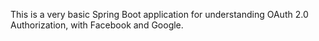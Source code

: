 This is a very basic Spring Boot application for understanding OAuth 2.0 Authorization, with Facebook and Google.